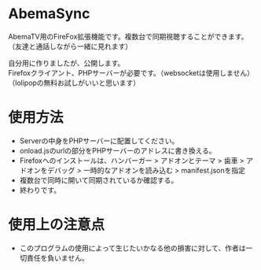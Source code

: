 # AbemaSync
AbemaTV用のFireFox拡張機能です。複数台で同期視聴することができます。（友達と通話しながら一緒に見れます）  

自分用に作りましたが、公開します。  
Firefoxクライアント、PHPサーバーが必要です。（websocketは使用しません）（lolipopの無料お試しがいいと思います）

# 使用方法
- Serverの中身をPHPサーバーに配置してください。
- onload.jsのurlの部分をPHPサーバーのアドレスに書き換える。
- Firefoxへのインストールは、ハンバーガー > アドオンとテーマ > 歯車 > アドオンをデバッグ > 一時的なアドオンを読み込む > manifest.jsonを指定
- 複数台で同時に開いて同期されているか確認する。
- 終わりです。

# 使用上の注意点
- このプログラムの使用によって生じたいかなる他の損害に対して、作者は一切責任を負いません。
